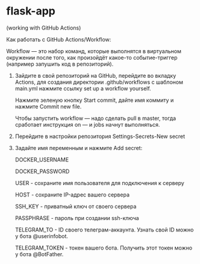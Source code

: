 # flask-app

(working with GitHub Actions)

Как работать с GitHub Actions/Workflow:

Workflow — это набор команд, которые выполнятся в виртуальном окружении после того, как произойдёт какое-то событие-триггер (например запушить код в репозиторий).
   
1. Зайдите в свой репозиторий на GitHub, перейдите во вкладку Actions, для 
   создания директории .github/workflows с шаблоном main.yml нажмите ссылку
   set up a workflow yourself.
   
   Нажмите зеленую кнопку Start commit, дайте имя коммиту и нажмите Commit new file.
   
   Чтобы запустить workflow — надо сделать pull в master, тогда сработает инструкция on — и jobs начнут выполняться.
   
2. Перейдите в настройки репозитория Settings-Secrets-New secret
   
3. Задайте имя переменным и нажмите Add secret:
   
    DOCKER_USERNAME
   
    DOCKER_PASSWORD
   
    USER - сохраните имя пользователя для подключения к серверу
   
    HOST - сохраните IP-адрес вашего сервера
    
    SSH_KEY - приватный ключ от своего сервера
   
    PASSPHRASE - пароль при создании ssh-ключа
   
    TELEGRAM_TO - ID своего телеграм-аккаунта. Узнать свой ID можно у бота @userinfobot.
   
    TELEGRAM_TOKEN - токен вашего бота. Получить этот токен можно у бота @BotFather.